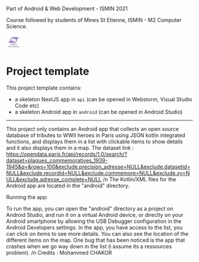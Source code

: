 Part of Android & Web Development - ISMIN 2021

Course followed by students of Mines St Etienne, ISMIN - M2 Computer Science.

[![Mines St Etienne](./logo.png)](https://www.mines-stetienne.fr/)

# Project template

This project template contains:
 - a skeleton NestJS app in `api`  (can be opened in Webstorm, Visual Studio Code etc)
 - a skeleton Android app in `android` (can be opened in Android Studio)
 

__________________________________________________________________________________________


This project only contains an Android app that collects an open source database of tributes to WWII heroes in Paris using JSON kotlin integrated functions, and displays them in a list with clickable items to show details and it also displays them in a map.
The dataset link : https://opendata.paris.fr/api/records/1.0/search/?dataset=plaques_commemoratives_1939-1945&q=&rows=100&exclude.precision_adresse=NULL&exclude.datasetid=NULL&exclude.recordid=NULL&exclude.commemore=NULL&exclude.xy=NULL&exclude.adresse_complete=NULL
/n
The Kotlin/XML files for the Android app are located in the "android" directory.

Running the app:

To run the app, you can open the "android" directory as a project on Android Studio, and run it on a virtual Android device, or directly on your Android smartphone by allowing the USB Debugger configuration in the Android Developers settings.
In the app, you have access to the list, you can click on items to see more details. You can also see the location of the different items on the map.
One bug that has been noticed is the app that crashes when we go way down in the list (i assume its a ressources problem). /n
Credits :
Mohammed CHAKOR
